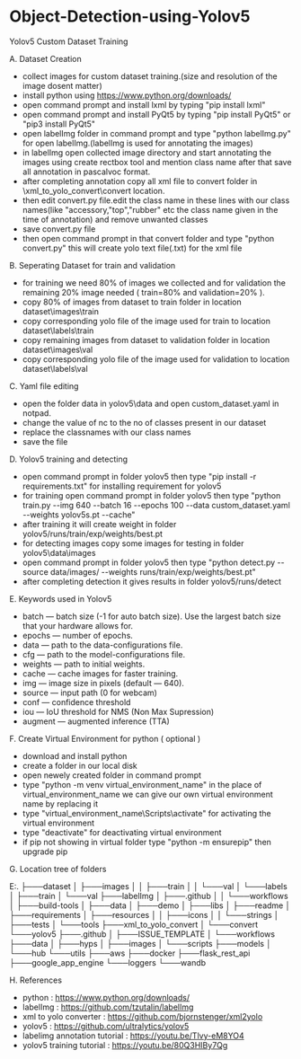 # Object-Detection-using-Yolov5

Yolov5 Custom Dataset Training


A. Dataset Creation

- collect images for custom dataset training.(size and resolution of the image dosent matter)
- install python using https://www.python.org/downloads/
- open command prompt and install lxml by typing "pip install lxml"
- open command prompt and install PyQt5 by typing "pip install PyQt5" or "pip3 install PyQt5"
- open labelImg folder in command prompt and type "python labelImg.py" for open labelImg.(labelImg is used for annotating the images)
- in labelImg open collected image directory and start annotating the images using create rectbox tool and mention class name after that save all annotation in pascalvoc format.
- after completing annotation copy all xml file to convert folder in \xml_to_yolo_convert\convert location.
- then edit convert.py file.edit the class name in these lines with our class names(like "accessory,"top","rubber" etc the class name given in the time of annotation) and remove unwanted classes
- save convert.py file
- then open command prompt in that convert folder and type "python convert.py" this will create yolo text file(.txt) for the xml file

B. Seperating Dataset for train and validation

- for training we need 80% of images we collected and for validation the remaining 20% image needed ( train=80% and validation=20% ).
- copy 80% of images from dataset to train folder in location dataset\images\train
- copy corresponding yolo file of the image used for train to location dataset\labels\train
- copy remaining images from dataset to validation folder in location dataset\images\val
- copy corresponding yolo file of the image used for validation to location dataset\labels\val

C. Yaml file editing

- open the folder data in yolov5\data and open custom_dataset.yaml in notpad.
- change the value of nc to the no of classes present in our dataset
- replace the classnames with our class names
- save the file

D. Yolov5 training and detecting

- open command prompt in folder yolov5 then type "pip install -r requirements.txt" for installing requirement for yolov5
- for training open command prompt in folder yolov5 then type "python train.py --img 640 --batch 16 --epochs 100 --data custom_dataset.yaml --weights yolov5s.pt --cache"
- after training it will create weight in folder yolov5/runs/train/exp/weights/best.pt
- for detecting images copy some images for testing in folder yolov5\data\images
- open command prompt in folder yolov5 then type "python detect.py --source data/images/ --weights runs/train/exp/weights/best.pt"
- after completing detection it gives results in folder yolov5/runs/detect

E. Keywords used in Yolov5

- batch — batch size (-1 for auto batch size). Use the largest batch size that your hardware allows for.
- epochs — number of epochs.
- data — path to the data-configurations file.
- cfg — path to the model-configurations file.
- weights — path to initial weights.
- cache — cache images for faster training.
- img — image size in pixels (default — 640).
- source — input path (0 for webcam)
- conf — confidence threshold
- iou — IoU threshold for NMS (Non Max Supression)
- augment — augmented inference (TTA)

F. Create Virtual Environment for python ( optional )

- download and install python
- create a folder in our local disk
- open newely created folder in command prompt
- type "python -m venv virtual_environment_name" in the place of virtual_environment_name we can give our own virtual environment name by replacing it
- type "virtual_environment_name\Scripts\activate" for activating the virtual environment
- type "deactivate" for deactivating virtual environment
- if pip not showing in virtual folder type "python -m ensurepip" then upgrade pip

G. Location tree of folders

E:.
├───dataset
│   ├───images
│   │   ├───train
│   │   └───val
│   └───labels
│       ├───train
│       └───val
├───labelImg
│   ├───.github
│   │   └───workflows
│   ├───build-tools
│   ├───data
│   ├───demo
│   ├───libs
│   ├───readme
│   ├───requirements
│   ├───resources
│   │   ├───icons
│   │   └───strings
│   ├───tests
│   └───tools
├───xml_to_yolo_convert
│   └───convert
└───yolov5
    ├───.github
    │   ├───ISSUE_TEMPLATE
    │   └───workflows
    ├───data
    │   ├───hyps
    │   ├───images
    │   └───scripts
    ├───models
    │   └───hub
    └───utils
        ├───aws
        ├───docker
        ├───flask_rest_api
        ├───google_app_engine
        └───loggers
            └───wandb

H. References
- python : https://www.python.org/downloads/
- labelImg : https://github.com/tzutalin/labelImg
- xml to yolo converter : https://github.com/bjornstenger/xml2yolo
- yolov5 : https://github.com/ultralytics/yolov5
- labelimg annotation tutorial : https://youtu.be/Tlvy-eM8YO4
- yolov5 training tutorial : https://youtu.be/80Q3HIBy7Qg
